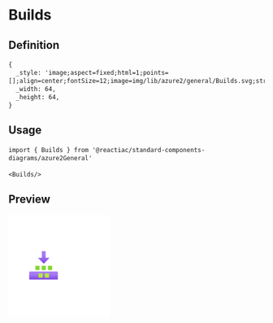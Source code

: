 # Builds

## Definition

```
{
  _style: 'image;aspect=fixed;html=1;points=[];align=center;fontSize=12;image=img/lib/azure2/general/Builds.svg;strokeColor=none;',
  _width: 64,
  _height: 64,
}
```

## Usage

```
import { Builds } from '@reactiac/standard-components-diagrams/azure2General'

<Builds/>
```

## Preview

<img src="./builds.png" width="200"/>
